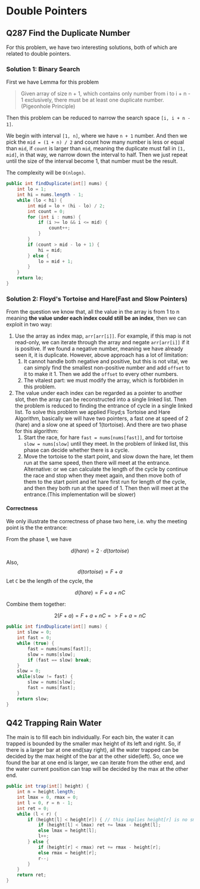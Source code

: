 # Double Pointers

## Q287 Find the Duplicate Number

For this problem, we have two interesting solutions, both of which are related to double pointers. 

### Solution 1: Binary Search

First we have Lemma for this problem

> Given array of size n + 1, which contains only number from i to i + n - 1 exclusively, there must be at least one duplicate number. (Pigeonhole Principle)

Then this problem can be reduced to narrow the search space `[i, i + n - 1]`.

We begin with interval `[1, n]`, where we have `n + 1` number. And then we pick the `mid = (1 + n) / 2` and count how many number is less or equal than `mid`, if `count` is larger than `mid`, meaning the duplicate must fall in `[1, mid]`, in that way, we narrow down the interval to half. Then we just repeat until the size of the interval become 1, that number must be the result.

The complexity will be `O(nlogn)`.

```java
public int findDuplicate(int[] nums) {
    int lo = 1;
    int hi = nums.length - 1;
    while (lo < hi) {
        int mid = lo + (hi - lo) / 2;
        int count = 0;
        for (int i : nums) {
            if (i >= lo && i <= mid) {
                count++;
            }
        }
        if (count > mid - lo + 1) {
            hi = mid;
        } else {
            lo = mid + 1;
        }
    }
    return lo;
}
```

### Solution 2: Floyd's Tortoise and Hare(Fast and Slow Pointers)

From the question we know that, all the value in the array is from 1 to n meaning **the value under each index could still be an index**, then we can exploit in two way:
1. Use the array as index map, `arr[arr[i]]`. For example, if this map is not read-only, we can iterate through the array and negate `arr[arr[i]]` if it is positive. If we found a negative number, meaning we have already seen it, it is duplicate. However, above approach has a lot of limitation: 
   1. It cannot handle both negative and positive, but this is not vital, we can simply find the smallest non-positive number and add `offset` to it to make it 1. Then we add the `offset` to every other numbers.
   2. The vitalest part: we must modify the array, which is forbbiden in this problem.
2. The value under each index can be regarded as a pointer to another slot, then the array can be reconstructed into a single linked list. Then the problem is reduced to finding the entrance of cycle in a single linked list. To solve this problem we applied Floyd;s Tortoise and Hare Algorithm, basically we will have two pointers, a fast one at speed of 2 (hare) and a slow one at speed of 1(tortoise). And there are two phase for this algorithm:
   1. Start the race, for hare `fast = nums[nums[fast]]`, and for tortoise `slow = nums[slow]` until they meet. In the problem of linked list, this phase can decide whether there is a cycle.
   2. Move the tortoise to the start point, and slow down the hare, let them run at the same speed, then there will meet at the entrance. Alternative: or we can calculate the length of the cycle by continue the race and stop when they meet again, and then move both of them to the start point and let hare first run for length of the cycle, and then they both run at the speed of 1. Then then will meet at the entrance.(This implementation will be slower)

#### Correctness

We only illustrate the correctness of phase two here, i.e. why the meeting point is the the entrance: 

From the phase 1, we have 

$$d(hare) = 2 \cdot d(tortoise)$$

Also, 
$$d(tortoise) = F + a$$
Let `C` be the length of the cycle, the 

$$d(hare) = F + a + nC$$

Combine them together:

$$2(F + a) = F + a + nC => F + a = nC$$

```java
public int findDuplicate(int[] nums) {
    int slow = 0;
    int fast = 0;
    while (true) {
        fast = nums[nums[fast]];
        slow = nums[slow];
        if (fast == slow) break;
    }
    slow = 0;
    while(slow != fast) {
        slow = nums[slow];
        fast = nums[fast];
    }
    return slow;
}
```

## Q42 Trapping Rain Water

The main is to fill each bin individually. For each bin, the water it can trapped is bounded by the smaller max height of its left and right. So, if there is a larger bar at one end(say right), all the water trapped can be decided by the max height of the bar at the other side(left). So, once we found the bar at one end is larger, we can iterate from the other end, and the water current position can trap will be decided by the max at the other end.


```java
public int trap(int[] height) {
    int n = height.length;
    int lmax = 0, rmax = 0;
    int l = 0, r = n - 1;
    int ret = 0;
    while (l < r) {
        if (height[l] < height[r]) { // this implies height[r] is no smaller than lmax
            if (height[l] < lmax) ret += lmax - height[l];
            else lmax = height[l];
            l++;
        } else {
            if (height[r] < rmax) ret += rmax - height[r];
            else rmax = height[r];
            r--;
        }
    }
    return ret;
}
```